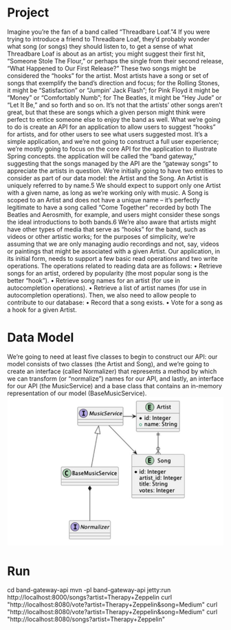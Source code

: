 # Project 
Imagine you’re the fan of a band called “Threadbare Loaf.”4 If you were trying to
introduce a friend to Threadbare Loaf, they’d probably wonder what song (or songs) they
should listen to, to get a sense of what Threadbare Loaf is about as an artist; you might
suggest their first hit, “Someone Stole The Flour,” or perhaps the single from their second
release, “What Happened to Our First Release?”
These two songs might be considered the “hooks” for the artist. Most artists have a song
or set of songs that exemplify the band’s direction and focus; for the Rolling Stones, it might
be “Satisfaction” or “Jumpin’ Jack Flash”; for Pink Floyd it might be “Money” or “Comfortably
Numb”; for The Beatles, it might be “Hey Jude” or “Let It Be,” and so forth and so on.
It’s not that the artists’ other songs aren’t great, but that these are songs which a given
person might think were perfect to entice someone else to enjoy the band as well.
What we’re going to do is create an API for an application to allow users to suggest
“hooks” for artists, and for other users to see what users suggested most. It’s a simple
application, and we’re not going to construct a full user experience; we’re mostly going
to focus on the core API for the application to illustrate Spring concepts.
the application will be called the “band gateway,”
suggesting that the songs managed by the API are the “gateway songs” to appreciate the
artists in question.
We’re initially going to have two entities to consider as part of our data model: the
Artist and the Song.
An Artist is uniquely referred to by name.5 We should expect to support only one
Artist with a given name, as long as we’re working only with music.
A Song is scoped to an Artist and does not have a unique name – it’s perfectly
legitimate to have a song called “Come Together” recorded by both The Beatles and
Aerosmith, for example, and users might consider these songs the ideal introductions
to both bands.6 We’re also aware that artists might have other types of media that serve
as “hooks” for the band, such as videos or other artistic works; for the purposes of
simplicity, we’re assuming that we are only managing audio recordings and not, say,
videos or paintings that might be associated with a given Artist.
Our application, in its initial form, needs to support a few basic read operations and
two write operations.
The operations related to reading data are as follows:
• Retrieve songs for an artist, ordered by popularity (the most popular
song is the better “hook”).
• Retrieve song names for an artist (for use in autocompletion
operations).
• Retrieve a list of artist names (for use in autocompletion operations).
Then, we also need to allow people to contribute to our database:
• Record that a song exists.
• Vote for a song as a hook for a given Artist.
# Data Model
We’re going to need at least five classes to begin to construct our API: our model consists
of two classes (the Artist and Song), and we’re going to create an interface (called
Normalizer) that represents a method by which we can transform (or “normalize”)
names for our API, and lastly, an interface for our API (the MusicService) and a base
class that contains an in-memory representation of our model (BaseMusicService).
![API classes](docs/image.png)

# Run
cd band-gateway-api
mvn -pl band-gateway-api jetty:run
http://localhost:8000/songs?artist=Therapy+Zeppelin
curl "http://localhost:8080/vote?artist=Therapy+Zeppelin&song=Medium"
curl "http://localhost:8080/vote?artist=Therapy+Zeppelin&song=Medium"
curl "http://localhost:8080/songs?artist=Therapy+Zeppelin"
